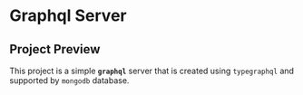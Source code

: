 # Graphql Server

## Project Preview

This project is a simple <b>`graphql`</b> server that is created using `typegraphql` and supported by `mongodb` database.
